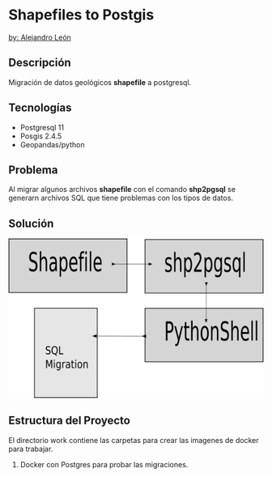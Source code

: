 # Shapefiles to Postgis

[by: Alejandro León](https://twitter.com/tutmosisII)

## Descripción

Migración de datos geológicos **shapefile** a postgresql.

## Tecnologías

  - Postgresql 11
  - Posgis 2.4.5
  - Geopandas/python

## Problema

Al migrar algunos archivos **shapefile** con el comando **shp2pgsql** se generarn archivos SQL que tiene problemas con los tipos de datos.

## Solución
![solution](images/solutiuon.png)

## Estructura del Proyecto

El directorio work contiene las carpetas para crear las imagenes de docker para trabajar.

1) Docker con Postgres para probar las migraciones.
